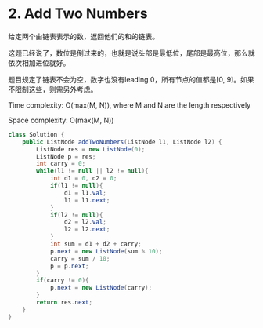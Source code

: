 # 2. Add Two Numbers

给定两个由链表表示的数，返回他们的和的链表。

这题已经说了，数位是倒过来的，也就是说头部是最低位，尾部是最高位，那么就依次相加进位就好。

题目规定了链表不会为空，数字也没有leading 0，所有节点的值都是[0, 9]。如果不限制这些，则需另外考虑。

Time complexity: O(max(M, N)), where M and N are the length respectively

Space complexity: O(max(M, N))

```java
class Solution {
    public ListNode addTwoNumbers(ListNode l1, ListNode l2) {
        ListNode res = new ListNode(0);
        ListNode p = res;
        int carry = 0;
        while(l1 != null || l2 != null){
            int d1 = 0, d2 = 0;
            if(l1 != null){
                d1 = l1.val;
                l1 = l1.next;
            }
            if(l2 != null){
                d2 = l2.val;
                l2 = l2.next;
            }
            int sum = d1 + d2 + carry;
            p.next = new ListNode(sum % 10);
            carry = sum / 10;
            p = p.next;
        }
        if(carry != 0){
            p.next = new ListNode(carry);
        }
        return res.next;
    }
}
```